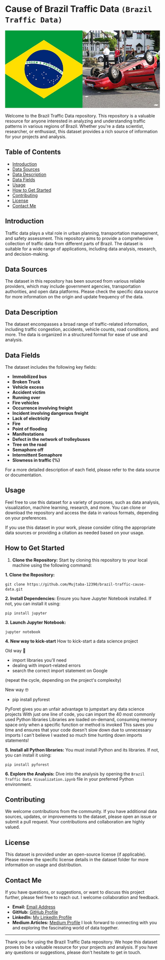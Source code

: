 # Cause of Brazil Traffic Data `(Brazil Traffic Data)`
  

![Brazil Traffic](https://github.com/Mujtaba-12390/brazil-traffic-cause-data/blob/main/brazil_road-traffic-accidents.jpg)

Welcome to the Brazil Traffic Data repository. This repository is a valuable resource for anyone interested in analyzing and understanding traffic patterns in various regions of Brazil. Whether you're a data scientist, researcher, or enthusiast, this dataset provides a rich source of information for your projects and analysis.

## Table of Contents

- [Introduction](#introduction)
- [Data Sources](#data-sources)
- [Data Description](#data-description)
- [Data Fields](#data-fields)
- [Usage](#usage)
- [How to Get Started](#how-to-get-started)
- [Contributing](#contributing)
- [License](#license)
- [Contact Me](#contact-me)

## Introduction

Traffic data plays a vital role in urban planning, transportation management, and safety assessment. This repository aims to provide a comprehensive collection of traffic data from different parts of Brazil. The dataset is suitable for a wide range of applications, including data analysis, research, and decision-making.

## Data Sources

The dataset in this repository has been sourced from various reliable providers, which may include government agencies, transportation authorities, and open data platforms. Please check the specific data source for more information on the origin and update frequency of the data.

## Data Description

The dataset encompasses a broad range of traffic-related information, including traffic congestion, accidents, vehicle counts, road conditions, and more. The data is organized in a structured format for ease of use and analysis.

## Data Fields

The dataset includes the following key fields:

- **Immobilized bus**
- **Broken Truck**
- **Vehicle excess**
- **Accident victim**
- **Running over**
- **Fire vehicles**
- **Occurrence involving freight**
- **Incident involving dangerous freight**
- **Lack of electricity**
- **Fire**
- **Point of flooding**
- **Manifestations**
- **Defect in the network of trolleybuses**
- **Tree on the road**
- **Semaphore off**
- **Intermittent Semaphore**
- **Slowness in traffic (%)**

For a more detailed description of each field, please refer to the data source or documentation.

## Usage

Feel free to use this dataset for a variety of purposes, such as data analysis, visualization, machine learning, research, and more. You can clone or download the repository and access the data in various formats, depending on your preferences.

If you use this dataset in your work, please consider citing the appropriate data sources or providing a citation as needed based on your usage.

## How to Get Started

1. **Clone the Repository:** Start by cloning this repository to your local machine using the following command:

**1. Clone the Repository:**
```
git clone https://github.com/Mujtaba-12390/brazil-traffic-cause-data.git
```
**2. Install Dependencies:**
Ensure you have Jupyter Notebook installed. If not, you can install it using:
```
pip install jupyter
```
**3. Launch Jupyter Notebook:**
```
jupyter notebook
```
**4. New way to kick-start**
How to kick-start a data science project

Old way 🥴
- import libraries you'll need
- dealing with import-related errors
- search the correct import statement on Google

(repeat the cycle, depending on the project's complexity)

New way 🤓
- pip install pyforest

PyForet gives you an unfair advantage to jumpstart any data science projects
With just one line of code, you can import the 40 most commonly used Python libraries
Libraries are loaded on-demand, consuming memory space only when a specific function or method is invoked
This saves you time and ensures that your code doesn't slow down due to unnecessary imports
I can't believe I wasted so much time hunting down imports statements!

**5. Install all Python libraries:**
You must install Python and its libraries. If not, you can install it using:
```
pip install pyforest

```

 **6. Explore the Analysis:** Dive into the analysis by opening the `Brazil Traffic Data Visualization.ipynb` file in your preferred Python environment.

## Contributing

We welcome contributions from the community. If you have additional data sources, updates, or improvements to the dataset, please open an issue or submit a pull request. Your contributions and collaboration are highly valued.

## License

This dataset is provided under an open-source license (if applicable). Please review the specific license details in the dataset folder for more information on usage and distribution.

## Contact Me

If you have questions, or suggestions, or want to discuss this project further, please feel free to reach out. I welcome collaboration and feedback.

- **Email:** [Email Address](mailto:technicalmujtabaraza@gmail.com)
- **GitHub:** [GitHub Profile](https://github.com/Mujtaba-12390/)
- **LinkedIn:** [My LinkedIn Profile](https://www.linkedin.com/in/muhammad-mujtaba-raza/)
- **Medium Articles:** [Medium Profile](https://medium.com/@mujtabaraza09321)
I look forward to connecting with you and exploring the fascinating world of data together.
---

Thank you for using the Brazil Traffic Data repository. We hope this dataset proves to be a valuable resource for your projects and analysis. If you have any questions or suggestions, please don't hesitate to get in touch.

